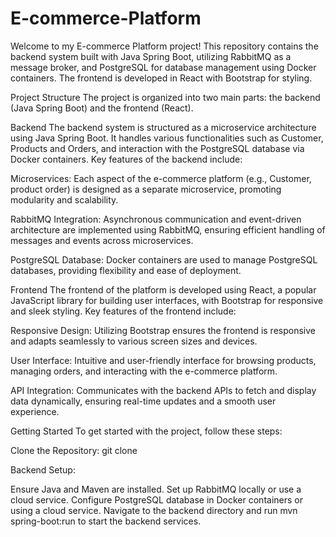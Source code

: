 # E-commerce-Platform

Welcome to my E-commerce Platform project! This repository contains the backend system built with Java Spring Boot, utilizing RabbitMQ as a message broker, and PostgreSQL for database management using Docker containers. The frontend is developed in React with Bootstrap for styling.

Project Structure
The project is organized into two main parts: the backend (Java Spring Boot) and the frontend (React).

Backend
The backend system is structured as a microservice architecture using Java Spring Boot. It handles various functionalities such as Customer, Products and Orders, and interaction with the PostgreSQL database via Docker containers. Key features of the backend include:

Microservices: Each aspect of the e-commerce platform (e.g., Customer, product order) is designed as a separate microservice, promoting modularity and scalability.

RabbitMQ Integration: Asynchronous communication and event-driven architecture are implemented using RabbitMQ, ensuring efficient handling of messages and events across microservices.

PostgreSQL Database: Docker containers are used to manage PostgreSQL databases, providing flexibility and ease of deployment.

Frontend
The frontend of the platform is developed using React, a popular JavaScript library for building user interfaces, with Bootstrap for responsive and sleek styling. Key features of the frontend include:

Responsive Design: Utilizing Bootstrap ensures the frontend is responsive and adapts seamlessly to various screen sizes and devices.

User Interface: Intuitive and user-friendly interface for browsing products, managing orders, and interacting with the e-commerce platform.

API Integration: Communicates with the backend APIs to fetch and display data dynamically, ensuring real-time updates and a smooth user experience.

Getting Started
To get started with the project, follow these steps:

Clone the Repository: git clone <repository-url>

Backend Setup:

Ensure Java and Maven are installed.
Set up RabbitMQ locally or use a cloud service.
Configure PostgreSQL database in Docker containers or using a cloud service.
Navigate to the backend directory and run mvn spring-boot:run to start the backend services.
